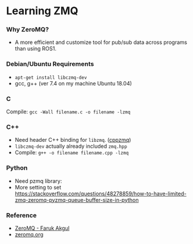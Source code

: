 # Learning ZMQ

### Why ZeroMQ?
- A more efficient and customize tool for pub/sub data across programs than using ROS1.

### Debian/Ubuntu Requirements
- `apt-get install libczmq-dev`
- gcc, g++ (ver 7.4 on my machine Ubuntu 18.04)

### C 
Compile: `gcc -Wall filename.c -o filename -lzmq`

### C++
- Need header C++ binding for `libzmq`. ([cppzmq](https://github.com/zeromq/cppzmq))
- `libczmq-dev` actually already included `zmq.hpp`
- Compile: `g++ -o filename filename.cpp -lzmq`

### Python
- Need pzmq library: 
- More setting to set https://stackoverflow.com/questions/48278859/how-to-have-limited-zmq-zeromq-pyzmq-queue-buffer-size-in-python

### Reference
- [ZeroMQ - Faruk Akgul](https://www.packtpub.com/networking-and-servers/zeromq)
- [zeromq.org](https://zeromq.org/get-started/)


